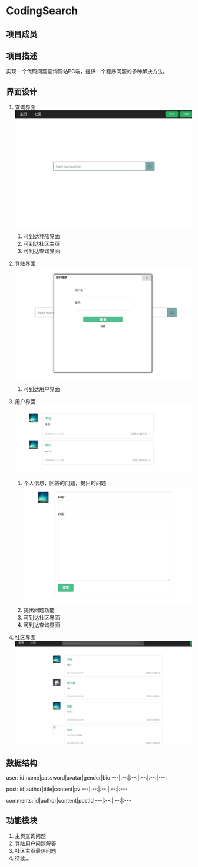 # CodingSearch

## **项目成员**

## **项目描述**
实现一个代码问题查询网站PC端，提供一个程序问题的多种解决方法。

## **界面设计**
1. 查询界面
    ![查询界面](mkimg/home.jpg)
   1. 可到达登陆界面
   2. 可到达社区主页
   3. 可到达查询界面
2. 登陆界面
    ![signin](mkimg/signin.jpg)
   1. 可到达用户界面
3. 用户界面
    ![user](mkimg/user.jpg)
   1. 个人信息，回答的问题，提出的问题
    ![publish](mkimg/publish.jpg)
   2. 提出问题功能
   3. 可到达社区界面
   4. 可到达查询界面

4. 社区界面
    ![com](mkimg/com.jpg)



## **数据结构**

user:
id|name|password|avatar|gender|bio
---|:--:|:--:|:--:|:--:|---:

post:
id|author|title|content|pv
---|:--:|:--:|:--:|:---

comments:
id|author|content|postId
---|:--:|:--:|:---


## **功能模块**
1. 主页查询问题
2. 登陆用户问题解答
3. 社区主页最热问题
4. 待续...
